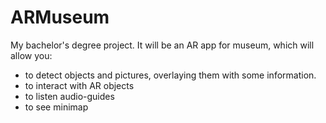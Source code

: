 # ARMuseum

My bachelor's degree project. It will be an AR app for museum, which will allow you:
* to detect objects and pictures, overlaying them with some information.
* to interact with AR objects
* to listen audio-guides
* to see minimap
